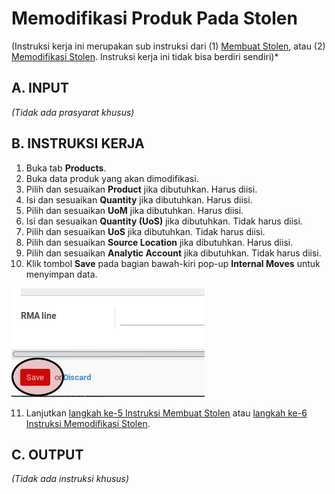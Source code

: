 # Memodifikasi Produk Pada Stolen

(Instruksi kerja ini merupakan sub instruksi dari (1) [Membuat Stolen](./membuat.md), atau (2) [Memodifikasi Stolen](./modifikasi.md). Instruksi kerja ini tidak bisa berdiri sendiri)*

## A. INPUT

*(Tidak ada prasyarat khusus)*

## B. INSTRUKSI KERJA

1. Buka tab **Products**.
2. Buka data produk yang akan dimodifikasi.
3. Pilih dan sesuaikan **Product** jika dibutuhkan. Harus diisi.
4. Isi dan sesuaikan **Quantity** jika dibutuhkan. Harus diisi.
5. Pilih dan sesuaikan **UoM** jika dibutuhkan. Harus diisi.
6. Isi dan sesuaikan **Quantity (UoS)** jika dibutuhkan. Tidak harus diisi.
7. Pilih dan sesuaikan **UoS** jika dibutuhkan. Tidak harus diisi.
8. Pilih dan sesuaikan **Source Location** jika dibutuhkan. Harus diisi.
9. Pilih dan sesuaikan **Analytic Account** jika dibutuhkan. Tidak harus diisi.
10. Klik tombol **Save** pada bagian bawah-kiri pop-up **Internal Moves** untuk menyimpan data.

![](../../img/stolen/tombol-save-produk.png)

11. Lanjutkan [langkah ke-5 Instruksi Membuat Stolen](./membuat.md#l5) atau [langkah ke-6 Instruksi Memodifikasi Stolen](./modifikasi.md#l6).

## C. OUTPUT

*(Tidak ada instruksi khusus)*

